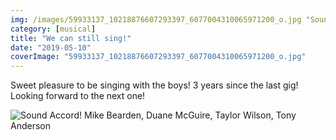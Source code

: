 ```yaml
---
img: /images/59933137_10218876607293397_6077004310065971200_o.jpg "Sound Accord!   Mike Bearden, Duane McGuire, Taylor Wilson, Tony Anderson"
category: [musical]
title: "We can still sing!"
date: "2019-05-10"
coverImage: "59933137_10218876607293397_6077004310065971200_o.jpg"
---
```


Sweet pleasure to be singing with the boys! 3 years since the last gig! Looking forward to the next one!

![Sound Accord!   Mike Bearden, Duane McGuire, Taylor Wilson, Tony Anderson](/images/59933137_10218876607293397_6077004310065971200_o.jpg "Sound Accord!   Mike Bearden, Duane McGuire, Taylor Wilson, Tony Anderson")
